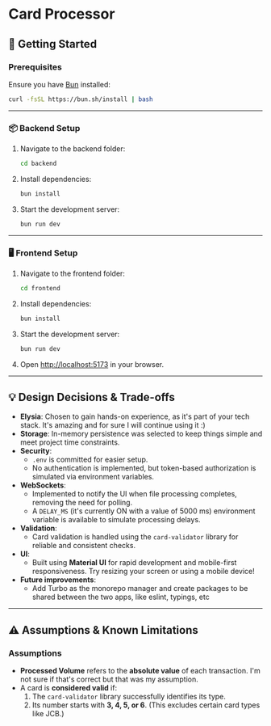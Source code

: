 # Card Processor

## 🚀 Getting Started

### Prerequisites

Ensure you have [Bun](https://bun.sh/) installed:

```bash
curl -fsSL https://bun.sh/install | bash
```

---

### 📦 Backend Setup

1. Navigate to the backend folder:

   ```bash
   cd backend
   ```

2. Install dependencies:

   ```bash
   bun install
   ```

3. Start the development server:
   ```bash
   bun run dev
   ```

---

### 🖥️ Frontend Setup

1. Navigate to the frontend folder:

   ```bash
   cd frontend
   ```

2. Install dependencies:

   ```bash
   bun install
   ```

3. Start the development server:

   ```bash
   bun run dev
   ```

4. Open [http://localhost:5173](http://localhost:5173) in your browser.

---

## 💡 Design Decisions & Trade-offs

- **Elysia**: Chosen to gain hands-on experience, as it's part of your tech stack. It's amazing and for sure I will continue using it :)
- **Storage**: In-memory persistence was selected to keep things simple and meet project time constraints.
- **Security**:
  - `.env` is committed for easier setup.
  - No authentication is implemented, but token-based authorization is simulated via environment variables.
- **WebSockets**:
  - Implemented to notify the UI when file processing completes, removing the need for polling.
  - A `DELAY_MS` (it's currently ON with a value of 5000 ms) environment variable is available to simulate processing delays.
- **Validation**:
  - Card validation is handled using the `card-validator` library for reliable and consistent checks.
- **UI**:
  - Built using **Material UI** for rapid development and mobile-first responsiveness. Try resizing your screen or using a mobile device!
- **Future improvements**:
  - Add Turbo as the monorepo manager and create packages to be shared between the two apps, like eslint, typings, etc

---

## ⚠️ Assumptions & Known Limitations

### Assumptions

- **Processed Volume** refers to the **absolute value** of each transaction. I'm not sure if that's correct but that was my assumption.
- A card is **considered valid** if:
  1. The `card-validator` library successfully identifies its type.
  2. Its number starts with **3, 4, 5, or 6**. (This excludes certain card types like JCB.)
